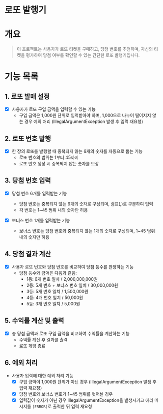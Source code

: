 # 로또 발행기
# 개요
> 이 프로젝트는 사용자가 로또 티켓을 구매하고, 당첨 번호를 추첨하며, 자신의 티켓을 평가하여 당첨 여부를 확인할 수 있는 간단한 로또 발행기입니다.

# 기능 목록
## 1. 로또 발매 설정
- [x] 사용자가 로또 구입 금액을 입력할 수 있는 기능
    - 구입 금액은 1,000원 단위로 입력받아야 하며, 1,000으로 나누어 떨어지지 않는 경우 예외 처리 (IllegalArgumentException 발생 후 입력 재요청)

## 2. 로또 번호 발행
- [x] 한 장의 로또를 발행할 때 중복되지 않는 6개의 숫자를 자동으로 뽑는 기능
    - 로또 번호의 범위는 1부터 45까지
    - 로또 번호 생성 시 중복되지 않는 숫자를 보장

## 3. 당첨 번호 입력
- [x] 당첨 번호 6개를 입력받는 기능
    - 당첨 번호는 중복되지 않는 6개의 숫자로 구성되며, 쉼표(,)로 구분하여 입력
    - 각 번호는 1~45 범위 내의 숫자만 허용

- [x] 보너스 번호 1개를 입력받는 기능
    - 보너스 번호는 당첨 번호와 중복되지 않는 1개의 숫자로 구성되며, 1~45 범위 내의 숫자만 허용

## 4. 당첨 결과 계산
- [x] 사용자 로또 번호와 당첨 번호를 비교하여 당첨 등수를 판정하는 기능
    - 당첨 등수와 금액은 다음과 같음:
        - 1등: 6개 번호 일치 / 2,000,000,000원
        - 2등: 5개 번호 + 보너스 번호 일치 / 30,000,000원
        - 3등: 5개 번호 일치 / 1,500,000원
        - 4등: 4개 번호 일치 / 50,000원
        - 5등: 3개 번호 일치 / 5,000원

## 5. 수익률 계산 및 출력
- [x] 총 당첨 금액과 로또 구입 금액을 비교하여 수익률을 계산하는 기능
    - 수익률 계산 후 결과를 출력
    - 로또 게임 종료

## 6. 예외 처리
- 사용자 입력에 대한 예외 처리 기능
    - [x] 구입 금액이 1,000원 단위가 아닌 경우 (IllegalArgumentException 발생 후 입력 재요청)
    - [x] 당첨 번호와 보너스 번호가 1~45 범위를 벗어날 경우
    - [x] 입력값이 숫자가 아닌 경우 IllegalArgumentException을 발생시키고 에러 메시지를 `[ERROR]`로 출력한 뒤 입력 재요청
